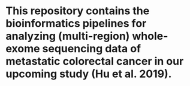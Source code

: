 # This repository contains the bioinformatics pipelines for analyzing (multi-region) whole-exome sequencing data of metastatic colorectal cancer in our upcoming study (Hu et al. 2019).
